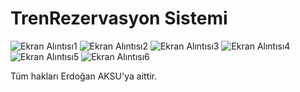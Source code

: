 ﻿# TrenRezervasyon Sistemi
 


![Ekran Alıntısı1](https://user-images.githubusercontent.com/108610889/184535010-28372aaa-803c-4e9c-aa13-1bac6fc06d1a.JPG)
![Ekran Alıntısı2](https://user-images.githubusercontent.com/108610889/184535011-434c7bbe-d530-4a2f-aaad-2a1241a10d93.JPG)
![Ekran Alıntısı3](https://user-images.githubusercontent.com/108610889/184535014-27693b3e-d741-4079-80da-52837d27d84d.JPG)
![Ekran Alıntısı4](https://user-images.githubusercontent.com/108610889/184535015-38763352-97c7-4e8b-8f94-455350466f7c.JPG)
![Ekran Alıntısı5](https://user-images.githubusercontent.com/108610889/184535018-bb22f68a-1506-46bc-a920-f570b75f3058.JPG)
![Ekran Alıntısı6](https://user-images.githubusercontent.com/108610889/184535021-9bb47e1b-7984-4799-93a2-59e647d29a93.JPG)

 Tüm hakları Erdoğan AKSU'ya aittir.
